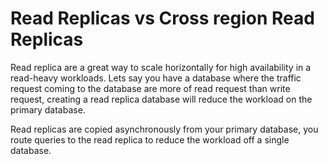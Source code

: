 # Read Replicas vs Cross region Read Replicas

Read replica are a great way to scale horizontally for high availability in a read-heavy workloads. Lets say you have a database where the traffic request coming to the database are more of read request than write request, creating a read replica database will reduce the workload on the primary database.

Read replicas are copied asynchronously from your primary database, you route queries to the read replica to reduce the workload off a single database.


